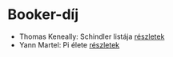 # Booker-díj

- Thomas Keneally: Schindler listája [részletek](../_details/Thomas%20Keneally.md#id_318)
- Yann Martel: Pi élete [részletek](../_details/Yann%20Martel.md#id_1458)